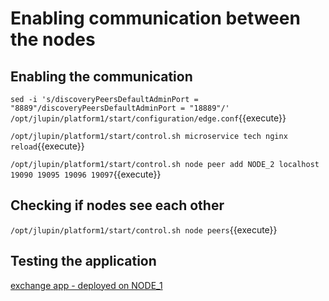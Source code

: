 # Enabling communication between the nodes

## Enabling the communication

`sed -i 's/discoveryPeersDefaultAdminPort = "8889"/discoveryPeersDefaultAdminPort = "18889"/' /opt/jlupin/platform1/start/configuration/edge.conf`{{execute}}

`/opt/jlupin/platform1/start/control.sh microservice tech nginx reload`{{execute}}

`/opt/jlupin/platform1/start/control.sh node peer add NODE_2 localhost 19090 19095 19096 19097`{{execute}}

## Checking if nodes see each other

`/opt/jlupin/platform1/start/control.sh node peers`{{execute}}

## Testing the application

[exchange app - deployed on NODE_1](https://[[HOST_SUBDOMAIN]]-8000-[[KATACODA_HOST]].environments.katacoda.com/exchange/)
